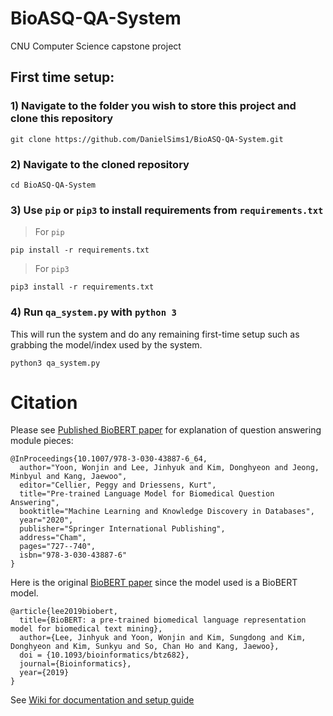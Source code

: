 # BioASQ-QA-System
CNU Computer Science capstone project


## First time setup:
### 1) Navigate to the folder you wish to store this project and clone this repository
```
git clone https://github.com/DanielSims1/BioASQ-QA-System.git
```
### 2) Navigate to the cloned repository
```
cd BioASQ-QA-System
``` 

### 3) Use `pip` or `pip3` to install requirements from `requirements.txt`
> For `pip`
```
pip install -r requirements.txt
```
> For `pip3`
```
pip3 install -r requirements.txt
```
### 4) Run `qa_system.py` with `python 3`
This will run the system and do any remaining first-time setup such as grabbing the model/index used by the system.
```
python3 qa_system.py
```


# Citation
  Please see [Published BioBERT paper](https://link.springer.com/chapter/10.1007/978-3-030-43887-6_64) for explanation of question answering module pieces: 
```
@InProceedings{10.1007/978-3-030-43887-6_64,
  author="Yoon, Wonjin and Lee, Jinhyuk and Kim, Donghyeon and Jeong, Minbyul and Kang, Jaewoo",
  editor="Cellier, Peggy and Driessens, Kurt",
  title="Pre-trained Language Model for Biomedical Question Answering",
  booktitle="Machine Learning and Knowledge Discovery in Databases",
  year="2020",
  publisher="Springer International Publishing",
  address="Cham",
  pages="727--740",
  isbn="978-3-030-43887-6"
}
```

Here is the original [BioBERT paper](http://dx.doi.org/10.1093/bioinformatics/btz682) since the model used is a BioBERT model.
```
@article{lee2019biobert,
  title={BioBERT: a pre-trained biomedical language representation model for biomedical text mining},
  author={Lee, Jinhyuk and Yoon, Wonjin and Kim, Sungdong and Kim, Donghyeon and Kim, Sunkyu and So, Chan Ho and Kang, Jaewoo},
  doi = {10.1093/bioinformatics/btz682}, 
  journal={Bioinformatics},
  year={2019}
}
```
See [Wiki for documentation and setup guide](https://github.com/DanielSims1/BioASQ-QA-System/wiki)
